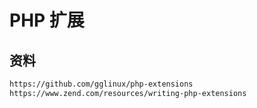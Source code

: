 # PHP 扩展

## 资料
```markdown
https://github.com/gglinux/php-extensions
https://www.zend.com/resources/writing-php-extensions
```